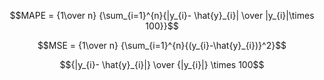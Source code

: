 $$MAPE = {1\over n} {\sum_{i=1}^{n}{|y_{i}- \hat{y}_{i}| \over |y_{i}|\times 100}}$$

$$MSE = {1\over n} {\sum_{i=1}^{n}{(y_{i}-\hat{y}_{i})}^2}$$ 

$${|y_{i}- \hat{y}_{i}|} \over {|y_{i}|} \times 100$$
